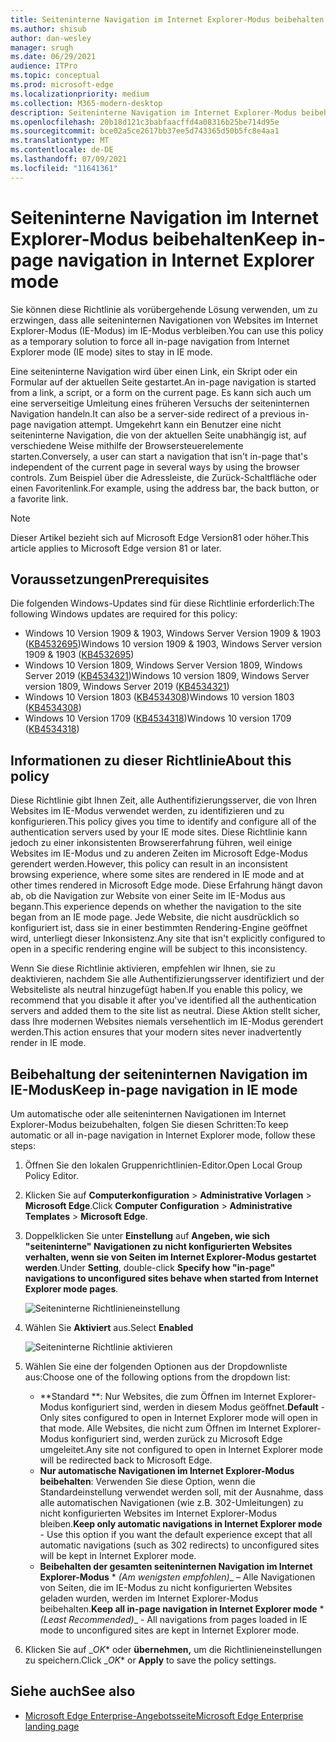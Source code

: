 ```yaml
---
title: Seiteninterne Navigation im Internet Explorer-Modus beibehalten
ms.author: shisub
author: dan-wesley
manager: srugh
ms.date: 06/29/2021
audience: ITPro
ms.topic: conceptual
ms.prod: microsoft-edge
ms.localizationpriority: medium
ms.collection: M365-modern-desktop
description: Seiteninterne Navigation im Internet Explorer-Modus beibehalten
ms.openlocfilehash: 20b18d121c3babfaacffd4a08316b25be714d95e
ms.sourcegitcommit: bce02a5ce2617bb37ee5d743365d50b5fc8e4aa1
ms.translationtype: MT
ms.contentlocale: de-DE
ms.lasthandoff: 07/09/2021
ms.locfileid: "11641361"
---
```

# <a name="keep-in-page-navigation-in-internet-explorer-mode"></a><span data-ttu-id="61473-103">Seiteninterne Navigation im Internet Explorer-Modus beibehalten</span><span class="sxs-lookup"><span data-stu-id="61473-103">Keep in-page navigation in Internet Explorer mode</span></span>

<span data-ttu-id="61473-104">Sie können diese Richtlinie als vorübergehende Lösung verwenden, um zu erzwingen, dass alle seiteninternen Navigationen von Websites im Internet Explorer-Modus (IE-Modus) im IE-Modus verbleiben.</span><span class="sxs-lookup"><span data-stu-id="61473-104">You can use this policy as a temporary solution to force all in-page navigation from Internet Explorer mode (IE mode) sites to stay in IE mode.</span></span>

<span data-ttu-id="61473-105">Eine seiteninterne Navigation wird über einen Link, ein Skript oder ein Formular auf der aktuellen Seite gestartet.</span><span class="sxs-lookup"><span data-stu-id="61473-105">An in-page navigation is started from a link, a script, or a form on the current page.</span></span> <span data-ttu-id="61473-106">Es kann sich auch um eine serverseitige Umleitung eines früheren Versuchs der seiteninternen Navigation handeln.</span><span class="sxs-lookup"><span data-stu-id="61473-106">It can also be a server-side redirect of a previous in-page navigation attempt.</span></span> <span data-ttu-id="61473-107">Umgekehrt kann ein Benutzer eine nicht seiteninterne Navigation, die von der aktuellen Seite unabhängig ist, auf verschiedene Weise mithilfe der Browsersteuerelemente starten.</span><span class="sxs-lookup"><span data-stu-id="61473-107">Conversely, a user can start a navigation that isn't in-page that's independent of the current page in several ways by using the browser controls.</span></span> <span data-ttu-id="61473-108">Zum Beispiel über die Adressleiste, die Zurück-Schaltfläche oder einen Favoritenlink.</span><span class="sxs-lookup"><span data-stu-id="61473-108">For example, using the address bar, the back button, or a favorite link.</span></span>

>[!NOTE]
><span data-ttu-id="61473-109">Dieser Artikel bezieht sich auf Microsoft Edge Version81 oder höher.</span><span class="sxs-lookup"><span data-stu-id="61473-109">This article applies to Microsoft Edge version 81 or later.</span></span>

## <a name="prerequisites"></a><span data-ttu-id="61473-110">Voraussetzungen</span><span class="sxs-lookup"><span data-stu-id="61473-110">Prerequisites</span></span>

<span data-ttu-id="61473-111">Die folgenden Windows-Updates sind für diese Richtlinie erforderlich:</span><span class="sxs-lookup"><span data-stu-id="61473-111">The following Windows updates are required for this policy:</span></span>

- <span data-ttu-id="61473-112">Windows 10 Version 1909 & 1903, Windows Server Version 1909 & 1903 ([KB4532695](https://support.microsoft.com/help/4532695))</span><span class="sxs-lookup"><span data-stu-id="61473-112">Windows 10 version 1909 & 1903, Windows Server version 1909 & 1903  ([KB4532695](https://support.microsoft.com/help/4532695))</span></span>
- <span data-ttu-id="61473-113">Windows 10 Version 1809, Windows Server Version 1809, Windows Server 2019 ([KB4534321](https://support.microsoft.com/help/4534321))</span><span class="sxs-lookup"><span data-stu-id="61473-113">Windows 10 version 1809, Windows Server version 1809, Windows Server 2019 ([KB4534321](https://support.microsoft.com/help/4534321))</span></span>
- <span data-ttu-id="61473-114">Windows 10 Version 1803 ([KB4534308](https://support.microsoft.com/help/4534308))</span><span class="sxs-lookup"><span data-stu-id="61473-114">Windows 10 version 1803 ([KB4534308](https://support.microsoft.com/help/4534308))</span></span>
- <span data-ttu-id="61473-115">Windows 10 Version 1709 ([KB4534318](https://support.microsoft.com/help/4534318))</span><span class="sxs-lookup"><span data-stu-id="61473-115">Windows 10 version 1709 ([KB4534318](https://support.microsoft.com/help/4534318))</span></span>


## <a name="about-this-policy"></a><span data-ttu-id="61473-116">Informationen zu dieser Richtlinie</span><span class="sxs-lookup"><span data-stu-id="61473-116">About this policy</span></span>

<span data-ttu-id="61473-117">Diese Richtlinie gibt Ihnen Zeit, alle Authentifizierungsserver, die von Ihren Websites im IE-Modus verwendet werden, zu identifizieren und zu konfigurieren.</span><span class="sxs-lookup"><span data-stu-id="61473-117">This policy gives you time to identify and configure all of the authentication servers used by your IE mode sites.</span></span> <span data-ttu-id="61473-118">Diese Richtlinie kann jedoch zu einer inkonsistenten Browsererfahrung führen, weil einige Websites im IE-Modus und zu anderen Zeiten im Microsoft Edge-Modus gerendert werden.</span><span class="sxs-lookup"><span data-stu-id="61473-118">However, this policy can result in an inconsistent browsing experience, where some sites are rendered in IE mode and at other times rendered in Microsoft Edge mode.</span></span> <span data-ttu-id="61473-119">Diese Erfahrung hängt davon ab, ob die Navigation zur Website von einer Seite im IE-Modus aus begann.</span><span class="sxs-lookup"><span data-stu-id="61473-119">This experience depends on whether the navigation to the site began from an IE mode page.</span></span> <span data-ttu-id="61473-120">Jede Website, die nicht ausdrücklich so konfiguriert ist, dass sie in einer bestimmten Rendering-Engine geöffnet wird, unterliegt dieser Inkonsistenz.</span><span class="sxs-lookup"><span data-stu-id="61473-120">Any site that isn't explicitly configured to open in a specific rendering engine will be subject to this inconsistency.</span></span>

<span data-ttu-id="61473-121">Wenn Sie diese Richtlinie aktivieren, empfehlen wir Ihnen, sie zu deaktivieren, nachdem Sie alle Authentifizierungsserver identifiziert und der Websiteliste als neutral hinzugefügt haben.</span><span class="sxs-lookup"><span data-stu-id="61473-121">If you enable this policy, we recommend that you disable it after you've identified all the authentication servers and added them to the site list as neutral.</span></span> <span data-ttu-id="61473-122">Diese Aktion stellt sicher, dass Ihre modernen Websites niemals versehentlich im IE-Modus gerendert werden.</span><span class="sxs-lookup"><span data-stu-id="61473-122">This action ensures that your modern sites never inadvertently render in IE mode.</span></span>

## <a name="keep-in-page-navigation-in-ie-mode"></a><span data-ttu-id="61473-123">Beibehaltung der seiteninternen Navigation im IE-Modus</span><span class="sxs-lookup"><span data-stu-id="61473-123">Keep in-page navigation in IE mode</span></span>

<span data-ttu-id="61473-124">Um automatische oder alle seiteninternen Navigationen im Internet Explorer-Modus beizubehalten, folgen Sie diesen Schritten:</span><span class="sxs-lookup"><span data-stu-id="61473-124">To keep automatic or all in-page navigation in Internet Explorer mode, follow these steps:</span></span>

1. <span data-ttu-id="61473-125">Öffnen Sie den lokalen Gruppenrichtlinien-Editor.</span><span class="sxs-lookup"><span data-stu-id="61473-125">Open Local Group Policy Editor.</span></span>
2. <span data-ttu-id="61473-126">Klicken Sie auf **Computerkonfiguration** > **Administrative Vorlagen** > **Microsoft Edge**.</span><span class="sxs-lookup"><span data-stu-id="61473-126">Click **Computer Configuration** > **Administrative Templates** > **Microsoft Edge**.</span></span>
3. <span data-ttu-id="61473-127">Doppelklicken Sie unter **Einstellung** auf **Angeben, wie sich "seiteninterne" Navigationen zu nicht konfigurierten Websites verhalten, wenn sie von Seiten im Internet Explorer-Modus gestartet werden**.</span><span class="sxs-lookup"><span data-stu-id="61473-127">Under **Setting**, double-click **Specify how "in-page" navigations to unconfigured sites behave when started from Internet Explorer mode pages**.</span></span>

   ![Seiteninterne Richtlinieneinstellung](media/edge-learnmore-inpage-nav/learnmore-in-page-nav-settings.png)

4. <span data-ttu-id="61473-129">Wählen Sie **Aktiviert** aus.</span><span class="sxs-lookup"><span data-stu-id="61473-129">Select **Enabled**</span></span> 

   ![Seiteninterne Richtlinie aktivieren](media/edge-learnmore-inpage-nav/learnmore-in-page-nav-enable.png)

5. <span data-ttu-id="61473-131">Wählen Sie eine der folgenden Optionen aus der Dropdownliste aus:</span><span class="sxs-lookup"><span data-stu-id="61473-131">Choose one of the following options from the dropdown list:</span></span>

   - <span data-ttu-id="61473-132">\*\*Standard \*\*: Nur Websites, die zum Öffnen im Internet Explorer-Modus konfiguriert sind, werden in diesem Modus geöffnet.</span><span class="sxs-lookup"><span data-stu-id="61473-132">**Default** - Only sites configured to open in Internet Explorer mode will open in that mode.</span></span> <span data-ttu-id="61473-133">Alle Websites, die nicht zum Öffnen im Internet Explorer-Modus konfiguriert sind, werden zurück zu Microsoft Edge umgeleitet.</span><span class="sxs-lookup"><span data-stu-id="61473-133">Any site not configured to open in Internet Explorer mode will be redirected back to Microsoft Edge.</span></span>
   - <span data-ttu-id="61473-134">**Nur automatische Navigationen im Internet Explorer-Modus beibehalten**: Verwenden Sie diese Option, wenn die Standardeinstellung verwendet werden soll, mit der Ausnahme, dass alle automatischen Navigationen (wie z.B. 302-Umleitungen) zu nicht konfigurierten Websites im Internet Explorer-Modus bleiben.</span><span class="sxs-lookup"><span data-stu-id="61473-134">**Keep only automatic navigations in Internet Explorer mode** - Use this option if you want the default experience except that all automatic navigations (such as 302 redirects) to unconfigured sites will be kept in Internet Explorer mode.</span></span>
   - <span data-ttu-id="61473-135">**Beibehalten der gesamten seiteninternen Navigation im Internet Explorer-Modus**  \* *_(Am wenigsten empfohlen)_*_ – Alle Navigationen von Seiten, die im IE-Modus zu nicht konfigurierten Websites geladen wurden, werden im Internet Explorer-Modus beibehalten.</span><span class="sxs-lookup"><span data-stu-id="61473-135">**Keep all in-page navigation in Internet Explorer mode** \**_(Least Recommended)_*_ - All navigations from pages loaded in IE mode to unconfigured sites are kept in Internet Explorer mode.</span></span>

6. <span data-ttu-id="61473-136">Klicken Sie auf _*OK*\* oder **übernehmen,** um die Richtlinieneinstellungen zu speichern.</span><span class="sxs-lookup"><span data-stu-id="61473-136">Click _*OK*\* or **Apply** to save the policy settings.</span></span>

## <a name="see-also"></a><span data-ttu-id="61473-137">Siehe auch</span><span class="sxs-lookup"><span data-stu-id="61473-137">See also</span></span>

- [<span data-ttu-id="61473-138">Microsoft Edge Enterprise-Angebotsseite</span><span class="sxs-lookup"><span data-stu-id="61473-138">Microsoft Edge Enterprise landing page</span></span>](https://aka.ms/EdgeEnterprise)
